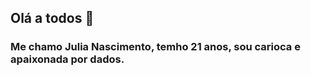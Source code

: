 ## Olá a todos 👋
### Me chamo Julia Nascimento, temho 21 anos, sou carioca e apaixonada por dados.

<!--
**jnascimentoc/jnascimentoc** is a ✨ _special_ ✨ repository because its `README.md` (this file) appears on your GitHub profile.
